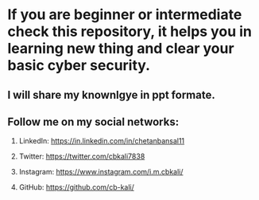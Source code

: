 # If you are beginner or intermediate check this repository, it helps you in learning new thing and clear your basic  cyber security.

## I will share my knownlgye in ppt formate.

## Follow me on my social networks:

1. LinkedIn: https://in.linkedin.com/in/chetanbansal11

2. Twitter: https://twitter.com/cbkali7838

3. Instagram: https://www.instagram.com/i.m.cbkali/

4. GitHub: https://github.com/cb-kali/

